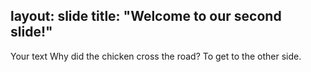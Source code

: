 layout: slide
title: "Welcome to our second slide!"
---
Your text
Why did the chicken cross the road? To get to the other side.
